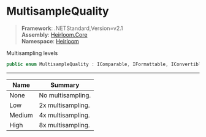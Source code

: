 # MultisampleQuality

> **Framework**: .NETStandard,Version=v2.1  
> **Assembly**: [Heirloom.Core][0]  
> **Namespace**: [Heirloom][0]  

Multisampling levels

```cs
public enum MultisampleQuality : IComparable, IFormattable, IConvertible
```

--------------------------------------------------------------------------------

| Name   | Summary           |
|--------|-------------------|
| None   | No multisampling. |
| Low    | 2x multisampling. |
| Medium | 4x multisampling. |
| High   | 8x multisampling. |

[0]: ../Heirloom.Core.md

